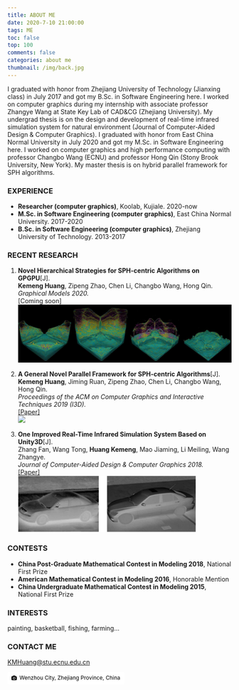 ```yaml
---
title: ABOUT ME
date: 2020-7-10 21:00:00
tags: ME
toc: false
top: 100
comments: false
categories: about me
thumbnail: /img/back.jpg
---
```

I graduated with honor from Zhejiang University of Technology (Jianxing class) in July 2017 and got my B.Sc. in Software Engineering here. I worked on computer graphics during my internship with associate professor Zhangye Wang at State Key Lab of CAD&CG (Zhejiang University). My undergrad thesis is on 
the design and development of real-time infrared simulation system for natural environment (Journal of Computer-Aided Design & Computer Graphics). I graduated with honor from East China Normal University in July 2020 and got my M.Sc. in Software Engineering here. I worked on computer graphics and high performance computing with professor Changbo Wang (ECNU) and professor Hong Qin (Stony Brook University, New York). My master thesis is on hybrid parallel framework for SPH algorithms.

### **EXPERIENCE**
- **Researcher (computer graphics)**, Koolab, Kujiale. 2020-now   
- **M.Sc. in Software Engineering (computer graphics)**, East China Normal University. 2017-2020   
- **B.Sc. in Software Engineering (computer graphics)**, Zhejiang University of Technology. 2013-2017   


### **RECENT RESEARCH**
1. **Novel Hierarchical Strategies for SPH-centric Algorithms on GPGPU**[J].  
   **Kemeng Huang**, Zipeng Zhao, Chen Li, Changbo Wang, Hong Qin.    
   *Graphical Models 2020.*    
   [Coming soon]
   <img src="/img/gmb.jpg" width="500px" /> 

2. **A General Novel Parallel Framework for SPH-centric Algorithms**[J].   
   **Kemeng Huang**, Jiming Ruan, Zipeng Zhao, Chen Li, Changbo Wang, Hong Qin.    
   *Proceedings of the ACM on Computer Graphics and Interactive Techniques 2019 (I3D).*   
   [[Paper]](https://dl.acm.org/doi/10.1145/3321360)   
   <img src="/img/i3d.png" width="500px" /> 

3. **One Improved Real-Time Infrared Simulation System Based on Unity3D**[J].   
   Zhang Fan, Wang Tong, **Huang Kemeng**, Mao Jiaming, Li Meiling, Wang Zhangye.    
   *Journal of Computer-Aided Design & Computer Graphics 2018.*   
   [[Paper]](http://www.jcad.cn/jcadcms/news/100000/2018/3020c5b85d084dbd9170d86d54a9fcd9.shtml)   
   <img src="/img/infrared.jpg" width="400px" />    


### **CONTESTS**
- **China Post-Graduate Mathematical Contest in Modeling 2018**,      National First Prize   
- **American Mathematical Contest in Modeling 2016**,      Honorable Mention   
- **China Undergraduate Mathematical Contest in Modeling 2015**,      National First Prize

### **INTERESTS**
   painting, basketball, fishing, farming...

### **CONTACT ME**
KMHuang@stu.ecnu.edu.cn


<p><a style="background-color:white;color:black;text-decoration:none;padding:4px 6px;font-size:12px;line-height:1.2;display:inline-block;border-radius:3px" target="_blank" rel="noopener noreferrer"><span style="display:inline-block;padding:2px 3px"><svg style="height:12px;width:auto;position:relative;vertical-align:middle;top:-1px;fill:black" viewBox="0 0 32 32"><title>unsplash-logo</title><path d="M20.8 18.1c0 2.7-2.2 4.8-4.8 4.8s-4.8-2.1-4.8-4.8c0-2.7 2.2-4.8 4.8-4.8 2.7.1 4.8 2.2 4.8 4.8zm11.2-7.4v14.9c0 2.3-1.9 4.3-4.3 4.3h-23.4c-2.4 0-4.3-1.9-4.3-4.3v-15c0-2.3 1.9-4.3 4.3-4.3h3.7l.8-2.3c.4-1.1 1.7-2 2.9-2h8.6c1.2 0 2.5.9 2.9 2l.8 2.4h3.7c2.4 0 4.3 1.9 4.3 4.3zm-8.6 7.5c0-4.1-3.3-7.5-7.5-7.5-4.1 0-7.5 3.4-7.5 7.5s3.3 7.5 7.5 7.5c4.2-.1 7.5-3.4 7.5-7.5z"></path></svg></span><span style="display:inline-block;padding:2px 3px">Wenzhou City, Zhejiang Province, China</span></a></p>